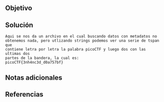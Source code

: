 ## Objetivo

## Solución
```
Aqui se nos da un archivo en el cual buscando datos con metadatos no
obtenemos nada, pero utlizando strings podemos ver una serie de tspan que
contiene letra por letra la palabra picoCTF y luego dos con las ultimas dos
partes de la bandera, la cual es:
picoCTF{3nh4nc3d_d0a757bf}
```
## Notas adicionales
## Referencias
